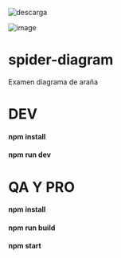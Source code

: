 ![descarga](https://github.com/EnocVZ/spider-diagram/assets/35532625/4d0fcb7f-5017-470f-8224-1f4476cd9ad5)

![image](https://github.com/EnocVZ/spider-diagram/assets/35532625/3faaa513-6572-4db7-88c2-1f0a6f50a227)

# spider-diagram
Examen diagrama de araña

# DEV
#### npm install
#### npm run dev

# QA Y PRO
#### npm install
#### npm run build
#### npm start
